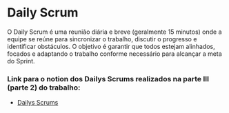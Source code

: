 # Daily Scrum
O Daily Scrum é uma reunião diária e breve (geralmente 15 minutos) onde a equipe se reúne para sincronizar o trabalho, discutir o progresso e identificar obstáculos. O objetivo é garantir que todos estejam alinhados, focados e adaptando o trabalho conforme necessário para alcançar a meta do Sprint. 
### Link para o notion dos Dailys Scrums realizados na parte III (parte 2) do trabalho:
- [Dailys Scrums](https://www.notion.so/Daily-Scrum-Relat-rios-1e64615ebb3180238b5fcefbf5ceecc5?source=copy_link)

